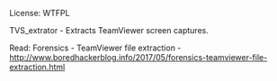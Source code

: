 License: WTFPL

TVS_extrator - Extracts TeamViewer screen captures.

Read: Forensics - TeamViewer file extraction - http://www.boredhackerblog.info/2017/05/forensics-teamviewer-file-extraction.html